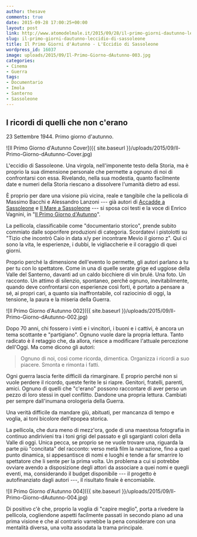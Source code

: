 ```yaml
---
author: thesave
comments: true
date: 2015-09-28 17:00:25+00:00
layout: post
link: http://www.atomodelmale.it/2015/09/28/il-primo-giorni-dautunno-leccidio-di-sassoleone/
slug: il-primo-giorni-dautunno-leccidio-di-sassoleone
title: Il Primo Giorni d'Autunno - L'Eccidio di Sassoleone
wordpress_id: 16037
image: uploads/2015/09/Il-Primo-Giorno-dAutunno-003.jpg
categories:
- Cinema
- Guerra
tags:
- Documentario
- Imola
- Santerno
- Sassoleone
---
```


## I ricordi di quelli che non c'erano

23 Settembre 1944. Primo giorno d'autunno.

![Il Primo Giorno d'Autunno Cover]({{ site.baseurl }}/uploads/2015/09/Il-Primo-Giorno-dAutunno-Cover.jpg)

L'eccidio di Sassoleone. Una virgola, nell'imponente testo della Storia, ma è proprio la sua dimensione personale che permette a ognuno di noi di confrontarsi con essa. Rivelando, nella sua modestia, quanto facilmente date e numeri della Storia riescano a dissolvere l'umanità dietro ad essi.

È proprio per dare una visione più vicina, reale e tangibile che la pellicola di Massimo Bacchi e Alessandro Lanzoni --- già autori di [Accadde a Sassoleone](/2010/08/20/accadde-a-sassoleone/) e [Il Mare a Sassoleone](/2011/08/30/il-mare-a-sassoleone/) --- si sposa coi testi e la voce di Enrico Vagnini, in "[Il Primo Giorno d'Autunno](https://www.youtube.com/watch?v=-KiLJZxuCQ0)".

La pellicola, classificabile come "documentario storico", prende subito commiato dalle soporifere produzioni di categoria. Scordatevi i pistolotti su "Tizio che incontrò Caio in data x/y per incontrare Mevio il giorno z". Qui ci sono la vita, le esperienze, i dubbi, le vigliaccherie e il coraggio di quei giorni.

Proprio perché la dimensione dell'evento lo permette, gli autori parlano a tu per tu con lo spettatore. Come in una di quelle serate grige ed uggiose della Valle del Santerno, davanti ad un caldo bicchiere di vin brulé. Una foto. Un racconto. Un attimo di silenzio, spontaneo, perché ognuno, inevitabilmente, quando deve confrontarsi con esperienze così forti, è portato a pensare a sé, ai propri cari, a quanto sia inaffrontabile, col raziocinio di oggi, la tensione, la paura e la miseria della Guerra.

![Il Primo Giorno d'Autunno 002]({{ site.baseurl }}/uploads/2015/09/Il-Primo-Giorno-dAutunno-002.jpg)

Dopo 70 anni, chi fossero i vinti e i vincitori, i buoni e i cattivi, è ancora un tema scottante e "partigiano". Ognuno vuole dare la propria lettura. Tanto radicato è il retaggio che, da allora, riesce a modificare l'attuale percezione dell'Oggi. Ma come dicono gli autori:

<blockquote>
  Ognuno di noi, così come ricorda, dimentica.
  Organizza i ricordi a suo piacere.
  Smonta e rimonta i fatti.
</blockquote>

Ogni guerra lascia ferite difficili da rimarginare. E proprio perché non si vuole perdere il ricordo, queste ferite le si riapre. Genitori, fratelli, parenti, amici. Ognuno di quelli che "c'erano" possono raccontare di aver perso un pezzo di loro stessi in quel conflitto. Dandone una propria lettura. Cambiati per sempre dall'inumana orologeria della Guerra.

Una verità difficile da mandare giù, abituati, per mancanza di tempo e voglia, ai toni bicolore dell'epopea storica.

La pellicola, che dura meno di mezz'ora, gode di una maestosa fotografia in continuo andirivieni tra i toni grigi del passato e gli sgargianti colori della Valle di oggi. Unica pecca, se proprio se ne vuole trovare una, riguarda la parte più "concitata" del racconto: verso metà film la narrazione, fino a quel punto dinamica, si appesantisce di nomi e luoghi e tende a far smarrire lo spettatore che li sente per la prima volta. Un problema a cui si potrebbe ovviare avendo a disposizione degli attori da associare a quei nomi e quegli eventi, ma, considerando il budget disponibile --- il progetto è autofinanziato dagli autori ---, il risultato finale è encomiabile.

![Il Primo Giorno d'Autunno 004]({{ site.baseurl }}/uploads/2015/09/Il-Primo-Giorno-dAutunno-004.jpg)

Di positivo c'è che, proprio la voglia di "capire meglio", porta a rivedere la pellicola, cogliendone aspetti facilmente passati in secondo piano ad una prima visione e che al contrario varrebbe la pena considerare con una mentalità diversa, una volta assodata la trama principale.
